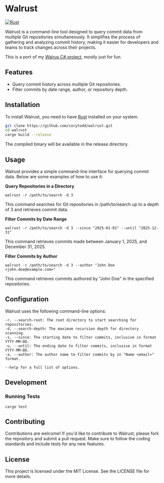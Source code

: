 # Walrust

[![Rust](https://github.com/corytodd/walrust/actions/workflows/rust.yml/badge.svg)](https://github.com/corytodd/walrust/actions/workflows/rust.yml)

Walrust is a command-line tool designed to query commit data from multiple Git repositories simultaneously. It simplifies the process of gathering and analyzing commit history, making it easier for developers and teams to track changes across their projects.

This is a port of my [Walrus C# project][1], mostly just for fun.

## Features

- Query commit history across multiple Git repositories.
- Filter commits by date range, author, or repository depth.

## Installation

To install Walrust, you need to have [Rust](https://www.rust-lang.org/) installed on your system.

```bash
git clone https://github.com/corytodd/walrust.git
cd walrust
cargo build --release
```

The compiled binary will be available in the release directory.

## Usage

Walrust provides a simple command-line interface for querying commit data. Below are some examples of how to use it:

**Query Repositories in a Directory**
```
walrust -r /path/to/search -d 3
```

This command searches for Git repositories in /path/to/search up to a depth of 3 and retrieves commit data.



**Filter Commits by Date Range**

```
walrust -r /path/to/search -d 3 --since "2025-01-01" --until "2025-12-31"
```

This command retrieves commits made between January 1, 2025, and December 31, 2025.


**Filter Commits by Author**
```
walrust -r /path/to/search -d 3 --author "John Doe <john.doe@example.com>"
```

This command retrieves commits authored by "John Doe" in the specified repositories.

## Configuration

Walrust uses the following command-line options:

```
-r, --search-root: The root directory to start searching for repositories.
-d, --search-depth: The maximum recursion depth for directory scanning.
-s, --since: The starting date to filter commits, inclusive in format YYYY-MM-DD.
-u, --until: The ending date to filter commits, inclusive in format YYYY-MM-DD.
-a, --author: The author name to filter commits by in "Name <email>" format.

--help for a full list of options.
```

## Development

### Running Tests

```
cargo test
```

## Contributing

Contributions are welcome! If you'd like to contribute to Walrust, please fork the repository and submit a pull request. Make sure to follow the coding standards and include tests for any new features.


## License

This project is licensed under the MIT License. See the LICENSE file for more details.

[1]: https://github.com/corytodd/Walrus